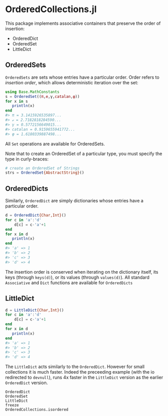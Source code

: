 # OrderedCollections.jl

This package implements associative containers that preserve the order of insertion:

-   OrderedDict
-   OrderedSet
-   LittleDict


## OrderedSets

`OrderedSets` are sets whose entries have a particular order.
Order refers to *insertion order*, which allows deterministic
iteration over the set:

```julia
using Base.MathConstants
s = OrderedSet((π,e,γ,catalan,φ))
for x in s
   println(x)
end
#> π = 3.1415926535897...
#> ℯ = 2.7182818284590...
#> γ = 0.5772156649015...
#> catalan = 0.9159655941772...
#> φ = 1.6180339887498...
```
All `Set` operations are available for OrderedSets.

Note that to create an OrderedSet of a particular type, you must
specify the type in curly-braces:

```julia
# create an OrderedSet of Strings
strs = OrderedSet{AbstractString}()
```

## OrderedDicts
Similarly, `OrderedDict` are simply dictionaries whose entries have a particular
order.
```julia
d = OrderedDict{Char,Int}()
for c in 'a':'d'
    d[c] = c-'a'+1
end
for x in d
   println(x)
end
#> 'a' => 1
#> 'b' => 2
#> 'c' => 3
#> 'd' => 4
```
The insertion order is conserved when iterating on the dictionary itself,
its keys (through `keys(d)`), or its values (through `values(d)`).
All standard `Associative` and `Dict` functions are available for `OrderedDicts`

## LittleDict
```julia
d = LittleDict{Char,Int}()
for c in 'a':'d'
    d[c] = c-'a'+1
end
for x in d
   println(x)
end
#> 'a' => 1
#> 'b' => 2
#> 'c' => 3
#> 'd' => 4
```
The `LittleDict` acts similarly to the `OrderedDict`.
However for small collections it is much faster.
Indeed the preceeding example (with the io redirected to `devnull`), runs 4x faster in the `LittleDict` version as the earlier `OrderedDict` version.

```@docs
OrderedDict
OrderedSet
LittleDict
freeze
OrderedCollections.isordered
```
